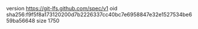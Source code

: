 version https://git-lfs.github.com/spec/v1
oid sha256:f9f5f8a173120200d7b2226337cc40bc7e6958847e32e1527534be659ba56648
size 1750

